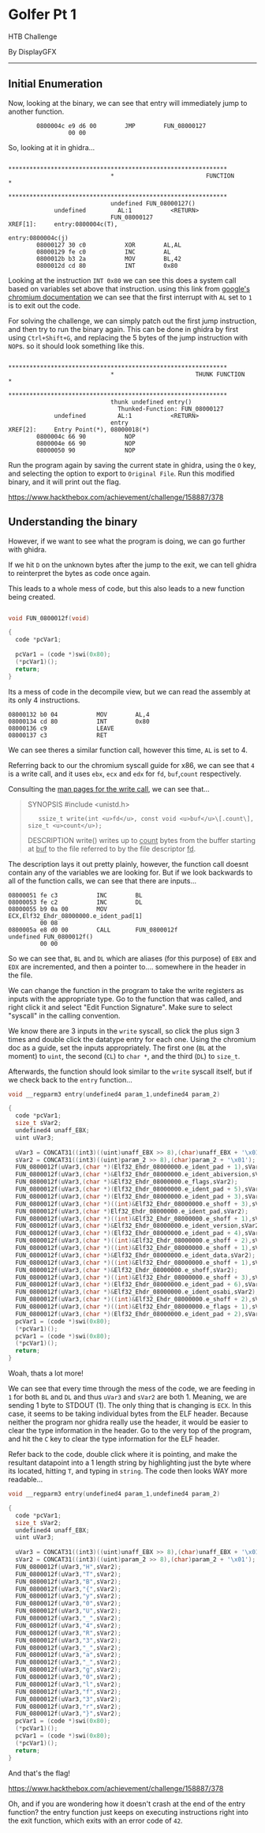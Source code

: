 Golfer Pt 1
===

HTB Challenge

By DisplayGFX
___

## Initial Enumeration
Now, looking at the binary, we can see that entry will immediately jump to another function.

```
        0800004c e9 d6 00        JMP        FUN_08000127
                 00 00

```

So, looking at it in ghidra...

```
                             **************************************************************
                             *                          FUNCTION                          *
                             **************************************************************
                             undefined FUN_08000127()
             undefined         AL:1           <RETURN>
                             FUN_08000127                                    XREF[1]:     entry:0800004c(T), 
                                                                                          entry:0800004c(j)  
        08000127 30 c0           XOR        AL,AL
        08000129 fe c0           INC        AL
        0800012b b3 2a           MOV        BL,42
        0800012d cd 80           INT        0x80
```

Looking at the instruction `INT 0x80` we can see this does a system call based on variables set above that instruction. using this link from [google's chromium documentation](https://chromium.googlesource.com/chromiumos/docs/+/master/constants/syscalls.md#x86-32_bit) we can see that the first interrupt with `AL` set to `1` is to exit out the code.

For solving the challenge, we can simply patch out the first jump instruction, and then try to run the binary again. This can be done in ghidra by first using `Ctrl+Shift+G`, and replacing the 5 bytes of the jump instruction with `NOP`s. so it should look something like this.

```
                             **************************************************************
                             *                       THUNK FUNCTION                       *
                             **************************************************************
                             thunk undefined entry()
                               Thunked-Function: FUN_08000127
             undefined         AL:1           <RETURN>
                             entry                                           XREF[2]:     Entry Point(*), 08000018(*)  
        0800004c 66 90           NOP
        0800004e 66 90           NOP
        08000050 90              NOP

```

Run the program again by saving the current state in ghidra, using the `O` key, and selecting the option to export to `Original File`. Run this modified binary, and it will print out the flag.

https://www.hackthebox.com/achievement/challenge/158887/378

## Understanding the binary

However, if we want to see what the program is doing, we can go further with ghidra.

If we hit `D` on the unknown bytes after the jump to the exit, we can tell ghidra to reinterpret the bytes as code once again.

This leads to a whole mess of code, but this also leads to a new function being created.

```c

void FUN_0800012f(void)

{
  code *pcVar1;
  
  pcVar1 = (code *)swi(0x80);
  (*pcVar1)();
  return;
}
```

Its a mess of code in the decompile view, but we can read the assembly at its only 4 instructions.
```
08000132 b0 04           MOV        AL,4
08000134 cd 80           INT        0x80
08000136 c9              LEAVE
08000137 c3              RET
```

We can see theres a similar function call, however this time, `AL` is set to 4.

Referring back to our the chromium syscall guide for x86, we can see that `4` is a write call, and it uses `ebx`, `ecx` and `edx` for `fd`, `buf`,`count` respectively. 

Consulting the [man pages for the write call](https://man7.org/linux/man-pages/man2/write.2.html), we can see that...
> 
> SYNOPSIS
>        \#include <unistd.h>
> 
>        ssize_t write(int <u>fd</u>, const void <u>buf</u>\[.count\], size_t <u>count</u>);
> 
> DESCRIPTION
>        write() writes up to <u>count</u> bytes from the buffer starting at <u>buf</u> to the file referred to by the file descriptor <u>fd</u>.

The description lays it out pretty plainly, however, the function call doesnt contain any of the variables we are looking for. But if we look backwards to all of the function calls, we can see that there are inputs...
```
08000051 fe c3           INC        BL
08000053 fe c2           INC        DL
08000055 b9 0a 00        MOV        ECX,Elf32_Ehdr_08000000.e_ident_pad[1]
		 00 08
0800005a e8 d0 00        CALL       FUN_0800012f                                     undefined FUN_0800012f()
		 00 00

```

So we can see that, `BL` and `DL` which are aliases (for this purpose) of `EBX` and `EDX` are incremented, and then a pointer to.... somewhere in the header in the file.

We can change the function in the program to take the write registers as inputs with the appropriate type. Go to the function that was called, and right click it and select "Edit Function Signature". Make sure to select "syscall"  in the calling convention.

We know there are 3 inputs in the `write` syscall, so click the plus sign 3 times and double click the datatype entry for each one. Using the chromium doc as a guide, set the inputs appropriately. The first one (`BL` at the moment) to `uint`, the second (`CL`) to `char *`, and the third (`DL`) to `size_t`. 

Afterwards, the function should look similar to the `write` syscall itself, but if we check back to the `entry` function...
```c
void __regparm3 entry(undefined4 param_1,undefined4 param_2)

{
  code *pcVar1;
  size_t sVar2;
  undefined4 unaff_EBX;
  uint uVar3;
  
  uVar3 = CONCAT31((int3)((uint)unaff_EBX >> 8),(char)unaff_EBX + '\x01');
  sVar2 = CONCAT31((int3)((uint)param_2 >> 8),(char)param_2 + '\x01');
  FUN_0800012f(uVar3,(char *)(Elf32_Ehdr_08000000.e_ident_pad + 1),sVar2);
  FUN_0800012f(uVar3,(char *)&Elf32_Ehdr_08000000.e_ident_abiversion,sVar2);
  FUN_0800012f(uVar3,(char *)&Elf32_Ehdr_08000000.e_flags,sVar2);
  FUN_0800012f(uVar3,(char *)(Elf32_Ehdr_08000000.e_ident_pad + 5),sVar2);
  FUN_0800012f(uVar3,(char *)(Elf32_Ehdr_08000000.e_ident_pad + 3),sVar2);
  FUN_0800012f(uVar3,(char *)((int)&Elf32_Ehdr_08000000.e_shoff + 3),sVar2);
  FUN_0800012f(uVar3,(char *)Elf32_Ehdr_08000000.e_ident_pad,sVar2);
  FUN_0800012f(uVar3,(char *)((int)&Elf32_Ehdr_08000000.e_shoff + 1),sVar2);
  FUN_0800012f(uVar3,(char *)&Elf32_Ehdr_08000000.e_ident_version,sVar2);
  FUN_0800012f(uVar3,(char *)(Elf32_Ehdr_08000000.e_ident_pad + 4),sVar2);
  FUN_0800012f(uVar3,(char *)((int)&Elf32_Ehdr_08000000.e_shoff + 2),sVar2);
  FUN_0800012f(uVar3,(char *)((int)&Elf32_Ehdr_08000000.e_shoff + 1),sVar2);
  FUN_0800012f(uVar3,(char *)&Elf32_Ehdr_08000000.e_ident_data,sVar2);
  FUN_0800012f(uVar3,(char *)((int)&Elf32_Ehdr_08000000.e_shoff + 1),sVar2);
  FUN_0800012f(uVar3,(char *)&Elf32_Ehdr_08000000.e_shoff,sVar2);
  FUN_0800012f(uVar3,(char *)((int)&Elf32_Ehdr_08000000.e_shoff + 3),sVar2);
  FUN_0800012f(uVar3,(char *)(Elf32_Ehdr_08000000.e_ident_pad + 6),sVar2);
  FUN_0800012f(uVar3,(char *)&Elf32_Ehdr_08000000.e_ident_osabi,sVar2);
  FUN_0800012f(uVar3,(char *)((int)&Elf32_Ehdr_08000000.e_shoff + 2),sVar2);
  FUN_0800012f(uVar3,(char *)((int)&Elf32_Ehdr_08000000.e_flags + 1),sVar2);
  FUN_0800012f(uVar3,(char *)(Elf32_Ehdr_08000000.e_ident_pad + 2),sVar2);
  pcVar1 = (code *)swi(0x80);
  (*pcVar1)();
  pcVar1 = (code *)swi(0x80);
  (*pcVar1)();
  return;
}
```

Woah, thats a lot more!

We can see that every time through the mess of the code, we are feeding in `1` for both `BL` and `DL` and thus `uVar3` and `sVar2` are both 1. Meaning, we are sending 1 byte to STDOUT (1). The only thing that is changing is `ECX`. In this case, it seems to be taking individual bytes from the ELF header. Because neither the program nor ghidra really use the header, it would be easier to clear the type information in the header. Go to the very top of the program, and hit the `C` key to clear the type information for the ELF header.

Refer back to the code, double click where it is pointing, and make the resultant datapoint into a 1 length string by highlighting just the byte where its located, hitting `T`, and typing in `string`. The code then looks WAY more readable...

```c
void __regparm3 entry(undefined4 param_1,undefined4 param_2)

{
  code *pcVar1;
  size_t sVar2;
  undefined4 unaff_EBX;
  uint uVar3;
  
  uVar3 = CONCAT31((int3)((uint)unaff_EBX >> 8),(char)unaff_EBX + '\x01');
  sVar2 = CONCAT31((int3)((uint)param_2 >> 8),(char)param_2 + '\x01');
  FUN_0800012f(uVar3,"H",sVar2);
  FUN_0800012f(uVar3,"T",sVar2);
  FUN_0800012f(uVar3,"B",sVar2);
  FUN_0800012f(uVar3,"{",sVar2);
  FUN_0800012f(uVar3,"y",sVar2);
  FUN_0800012f(uVar3,"0",sVar2);
  FUN_0800012f(uVar3,"U",sVar2);
  FUN_0800012f(uVar3,"_",sVar2);
  FUN_0800012f(uVar3,"4",sVar2);
  FUN_0800012f(uVar3,"R",sVar2);
  FUN_0800012f(uVar3,"3",sVar2);
  FUN_0800012f(uVar3,"_",sVar2);
  FUN_0800012f(uVar3,"a",sVar2);
  FUN_0800012f(uVar3,"_",sVar2);
  FUN_0800012f(uVar3,"g",sVar2);
  FUN_0800012f(uVar3,"0",sVar2);
  FUN_0800012f(uVar3,"l",sVar2);
  FUN_0800012f(uVar3,"f",sVar2);
  FUN_0800012f(uVar3,"3",sVar2);
  FUN_0800012f(uVar3,"r",sVar2);
  FUN_0800012f(uVar3,"}",sVar2);
  pcVar1 = (code *)swi(0x80);
  (*pcVar1)();
  pcVar1 = (code *)swi(0x80);
  (*pcVar1)();
  return;
}
```

And that's the flag!

https://www.hackthebox.com/achievement/challenge/158887/378

Oh, and if you are wondering how it doesn't crash at the end of the entry function? the entry function just keeps on executing instructions right into the exit function, which exits with an error code of `42`.

